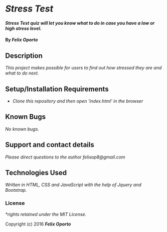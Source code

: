 # _Stress Test_

#### _Stress Test quiz will let you know what to do in case you have a low or high stress level._

#### By _**Felix Oporto**_

## Description

_This project makes possible for users to find out how stressed they are and what to do next._

## Setup/Installation Requirements

* _Clone this repository and then open 'index.html' in the browser_

## Known Bugs

_No known bugs._

## Support and contact details

_Please direct questions  to the author felixop8@gmail.com_

## Technologies Used

_Written in HTML, CSS and JavaScript with the help of Jquery and Bootstrap._

### License

_*rights retained under the MIT License._

Copyright (c) 2016 **_Felix Oporto_**
